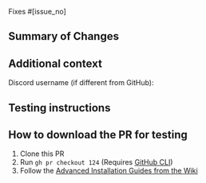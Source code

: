 <!-- !!!! Do not delete this pull request template! !!!! -->
<!-- Pull requests that do not follow this template are likely to be ignored and closed. -->

<!-- Add the issues this PR fixes here. If no issues are related to this PR, then this line can be removed. -->
<!-- Add further issues with a full "Fixes #[issue_no]" line to ensure GitHub closes each one when the PR is merged. -->
Fixes #[issue_no]

## Summary of Changes
<!-- Please provide a summary of changes for this pull request, ensuring all changes are explained. -->

## Additional context
<!-- Add any other context about the pull request here. -->

<!-- You may optionally provide your discord username, so that we may contact you directly about the PR if need be. -->
Discord username (if different from GitHub):

## Testing instructions
<!-- What should we look for when testing this PR. -->

<!-- DO NOT DELETE THIS -->
## How to download the PR for testing

1. Clone this PR
2. Run `gh pr checkout 124` (Requires [GitHub CLI](https://cli.github.com/)) 
3. Follow the [Advanced Installation Guides from the Wiki](https://github.com/LeagueOfPoro/CapsuleFarmerEvolved/wiki)
